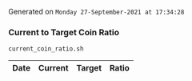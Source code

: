 Generated on `Monday 27-September-2021 at 17:34:28`

### Current to Target Coin Ratio
`current_coin_ratio.sh`

Date|Current|Target|Ratio
---|---|---|---
